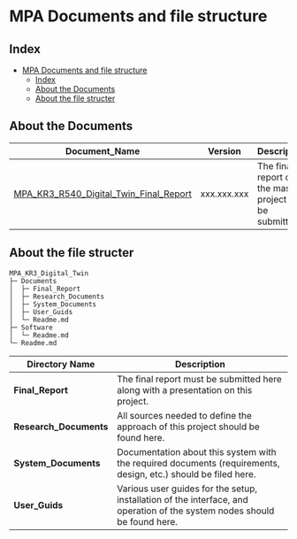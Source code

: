 # MPA Documents and file structure


## Index
- [MPA Documents and file structure](#mpa-documents-and-file-structure)
  - [Index](#index)
  - [About the Documents](#about-the-documents)
  - [About the file structer](#about-the-file-structer)


## About the Documents

|Document_Name | Version | Description |
|--------------|---------|-----------|
|[MPA_KR3_R540_Digital_Twin_Final_Report](/Documents/Final_Report/MPA_KR3_Digital_Twin_Final_Report.docx)| xxx.xxx.xxx|The final report of the master project to be submitted|


## About the file structer

```(Bash)
MPA_KR3_Digital_Twin      
├─ Documents              
│  ├─ Final_Report        
│  ├─ Research_Documents  
│  ├─ System_Documents    
│  ├─ User_Guids          
│  └─ Readme.md           
├─ Software               
│  └─ Readme.md           
└─ Readme.md
```

| Directory Name        | Description|
|-----------------------|------------|
| **Final_Report**      | The final report must be submitted here along with a presentation on this project.|
| **Research_Documents**| All sources needed to define the approach of this project should be found here.|
| **System_Documents**  | Documentation about this system with the required documents (requirements, design, etc.) should be filed here.|
| **User_Guids**        | Various user guides for the setup, installation of the interface, and operation of the system nodes should be found here. |




